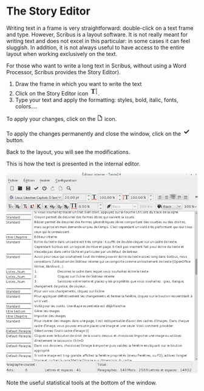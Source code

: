 # The Story Editor

Writing text in a frame is very straightforward: double-click on a text frame and type. However, Scribus is a layout software. It is not really meant for writing text and does not excel in this particular: in some cases it can feel sluggish. In addition, it is not always useful to have access to the entire layout when working exclusively on the text.

For those who want to write a long text in Scribus, without using a Word Processor, Scribus provides the Story Editor).

1. Draw the frame in which you want to write the text
2. Click on the Story Editor icon ![](story-editor/story-editor.png).
3. Type your text and apply the formatting: styles, bold, italic, fonts, colors....

To apply your changes, click on the ![](story-editor/update.png) icon.

To apply the changes permanently and close the window, click on the ![](story-editor/exit.png) button.

Back to the layout, you will see the modifications.

This is how the text is presented in the internal editor.

![](story-editor/story-editor-fr.png)

Note the useful statistical tools at the bottom of the window.
